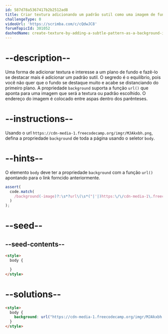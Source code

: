 ```yaml
---
id: 587d78a5367417b2b2512ad8
title: Criar textura adicionando um padrão sutil como uma imagem de fundo
challengeType: 0
videoUrl: 'https://scrimba.com/c/cQdwJC8'
forumTopicId: 301052
dashedName: create-texture-by-adding-a-subtle-pattern-as-a-background-image
---
```


# --description--

Uma forma de adicionar textura e interesse a um plano de fundo e fazê-lo se destacar mais é adicionar um padrão sutil. O segredo é o equilíbrio, pois você não quer que o fundo se destaque muito e acabe se distanciando do primeiro plano. A propriedade `background` suporta a função `url()` que aponta para uma imagem que será a textura ou padrão escolhido. O endereço do imagem é colocado entre aspas dentro dos parênteses.

# --instructions--

Usando o url `https://cdn-media-1.freecodecamp.org/imgr/MJAkxbh.png`, defina a propriedade `background` de toda a página usando o seletor `body`.

# --hints--

O elemento `body` deve ter a propriedade `background` com a função `url()` apontando para o link forncido anteriormente.

```js
assert(
  code.match(
    /background(-image)?:\s*?url\(\s*("|'|)https:\/\/cdn-media-1\.freecodecamp\.org\/imgr\/MJAkxbh\.png\2\s*\)/gi
  )
);
```

# --seed--

## --seed-contents--

```html
<style>
  body {

  }
</style>
```

# --solutions--

```html
<style>
  body {
    background: url("https://cdn-media-1.freecodecamp.org/imgr/MJAkxbh.png");
  }
</style>
```

